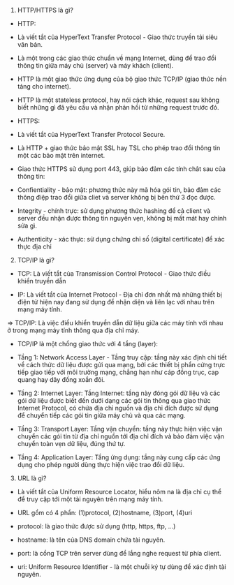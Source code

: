 1. HTTP/HTTPS là gì?

* HTTP: 
- Là viết tắt của HyperText Transfer Protocol - Giao thức truyền tải siêu văn bản.

- Là một trong các giao thức chuẩn về mạng Internet, dùng để trao đổi thông tin giữa máy chủ (server) và máy khách (client).

- HTTP là một giao thức ứng dụng của bộ giao thức TCP/IP (giao thức nền tảng cho internet).

- HTTP là một stateless protocol, hay nói cách khác, request sau không biết những gì đã yêu cầu và nhận phản hồi từ những request trước đó.

* HTTPS:
- Là viết tắt của HyperText Transfer Protocol Secure.

- Là HTTP + giao thức bảo mật SSL hay TSL cho phép trao đổi thông tin một các bảo mật trên internet.

- Giao thức HTTPS sử dụng port 443, giúp bảo đảm các tính chât sau của thông tin:

+ Confientiality - bảo mật: phương thức này mã hóa gói tin, bảo đảm các thông điệp trao đổi giữa cliet và server không bị bên thứ 3 đọc được.

+ Integrity - chính trực: sử dụng phương thức hashing để cả client và server đều nhận được thông tin nguyên vẹn, không bị mất mát hay chỉnh sửa gì.

+ Authenticity - xác thực: sử dụng chứng chỉ số (digital certificate) để xác thực địa chỉ

2. TCP/IP là gì?
- TCP: Là viết tắt của Transmission Control Protocol - Giao thức điều khiển truyền dẫn

- IP: Là viết tắt của Internet Protocol - Địa chỉ đơn nhất mà những thiết bị điện tử hiện nay đang sử dụng để nhận diện và liên lạc với nhau trên mạng máy tính.

=> TCP/IP: Là việc điều khiển truyền dẫn dữ liệu giữa các máy tính với nhau ở trong mạng máy tính thông qua địa chỉ máy.

- TCP/IP là một chồng giao thức với 4 tầng (layer):

+ Tầng 1: Network Access Layer - Tầng truy cập: tầng này xác định chi tiết về cách thức dữ liệu được gửi qua mạng, bởi các thiết bị phần cứng trực tiếp giao tiếp 
với môi trường mạng, chẳng hạn như cáp đồng trục, cap quang hay dây đồng xoắn đôi.

+ Tầng 2: Internet Layer: Tầng Internet: tầng này đóng gói dữ liệu và các gói dữ liệu được biết đến dưới dạng các gói tin thông qua giao thức Internet Protocol, 
có chứa địa chỉ nguồn và địa chỉ đích được sử dụng để chuyển tiếp các gói tin giữa máy chủ và qua các mạng.

+ Tầng 3: Transport Layer: Tầng vận chuyển: tầng này thực hiện việc vận chuyển các gói tin từ địa chỉ nguồn tới địa chỉ đích và bảo đảm việc vận chuyển toàn vẹn dữ liệu, đúng thứ tự.

+ Tầng 4: Application Layer: Tầng ứng dụng: tầng này cung cấp các ứng dụng cho phép người dùng thực hiện việc trao đổi dữ liệu.

3. URL là gì?
- Là viết tắt của Uniform Resource Locator, hiểu nôm na là địa chỉ cụ thể để truy cập tới một tài nguyên trên mạng máy tính.

- URL gồm có 4 phần: (1)protocol, (2)hostname, (3)port, (4)uri

+ protocol: là giao thức được sử dụng (http, https, ftp, ...)

+ hostname: là tên của DNS domain chứa tài nguyên.

+ port: là cổng TCP trên server dùng để lắng nghe request từ phía client.

+ uri: Uniform Resource Identifier - là một chuỗi ký tự dùng để xác định tài nguyên.